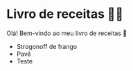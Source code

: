# Livro de receitas :man_cook:

Olá! Bem-vindo ao meu livro de receitas :wave:

- Strogonoff de  frango
- Pavê
- Teste
